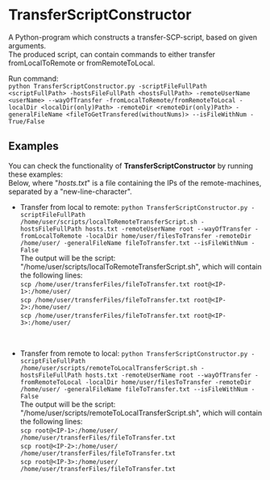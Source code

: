 TransferScriptConstructor
=========================

A Python-program which constructs a transfer-SCP-script, based on given arguments.<br/>
The produced script, can contain commands to either transfer fromLocalToRemote or fromRemoteToLocal.<br/>

Run command:<br/>
``python TransferScriptConstructor.py -scriptFileFullPath <scriptFullPath> -hostsFileFullPath <hostsFullPath> -remoteUserName <userName> --wayOfTransfer -fromLocalToRemote/fromRemoteToLocal -localDir <localDir(only)Path> -remoteDir <remoteDir(only)Path> -generalFileName <fileToGetTransfered(withoutNums)> --isFileWithNum -True/False``<br/>

Examples
--------
You can check the functionality of **TransferScriptConstructor** by running these examples:<br/>
Below, where "*hosts.txt*" is a file containing the IPs of the remote-machines, separated by a "new-line-character".<br/>

- Transfer from local to remote:
``python TransferScriptConstructor.py -scriptFileFullPath /home/user/scripts/localToRemoteTransferScript.sh -hostsFileFullPath hosts.txt -remoteUserName root --wayOfTransfer -fromLocalToRemote -localDir home/user/filesToTransfer -remoteDir /home/user/ -generalFileName fileToTransfer.txt --isFileWithNum -False``<br/>
The output will be the script: "/home/user/scripts/localToRemoteTransferScript.sh", which will contain the following lines:<br/>
``scp /home/user/transferFiles/fileToTransfer.txt root@<IP-1>:/home/user/``<br/>
``scp /home/user/transferFiles/fileToTransfer.txt root@<IP-2>:/home/user/``<br/>
``scp /home/user/transferFiles/fileToTransfer.txt root@<IP-3>:/home/user/``<br/>
<br/>

- Transfer from remote to local:
``python TransferScriptConstructor.py -scriptFileFullPath /home/user/scripts/remoteToLocalTransferScript.sh -hostsFileFullPath hosts.txt -remoteUserName root --wayOfTransfer -fromRemoteToLocal -localDir home/user/filesToTransfer -remoteDir /home/user/ -generalFileName fileToTransfer.txt --isFileWithNum -False``<br/>
The output will be the script: "/home/user/scripts/remoteToLocalTransferScript.sh", which will contain the following lines:<br/>
``scp root@<IP-1>:/home/user/ /home/user/transferFiles/fileToTransfer.txt``<br/>
``scp root@<IP-2>:/home/user/ /home/user/transferFiles/fileToTransfer.txt``<br/>
``scp root@<IP-3>:/home/user/ /home/user/transferFiles/fileToTransfer.txt``<br/>
